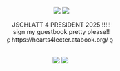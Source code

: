 <p align="center">
<img src="https://i.postimg.cc/T20DvSSH/tumblr-8c2407efc1592e2690713602301caeeb-b5022add-100-1.png" /> <img src="https://i.postimg.cc/zGj9K4zW/tumblr-8c2407efc1592e2690713602301caeeb-b5022add-100-4.png" />
  </p>
<div align="center"> JSCHLATT 4 PRESIDENT 2025 !!!!!</div>
<div align="center"> sign my guestbook pretty please!!</div>
<div align="center">᧔ https://hearts4lecter.atabook.org/ ᧓ </div>
        
<p align="center">   <img src="https://i.postimg.cc/gkPh6TBG/tumblr-8c2407efc1592e2690713602301caeeb-b5022add-100-5.png" /> <img src="https://i.postimg.cc/CMkrb9J1/tumblr-8c2407efc1592e2690713602301caeeb-b5022add-100-3.png" />
   </p>
  
